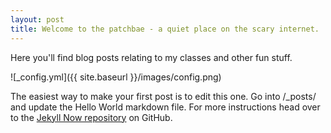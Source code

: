 ```yaml
---
layout: post
title: Welcome to the patchbae - a quiet place on the scary internet.
---
```


Here you'll find blog posts relating to my classes and other fun stuff.

![_config.yml]({{ site.baseurl }}/images/config.png)

The easiest way to make your first post is to edit this one. Go into /_posts/ and update the Hello World markdown file. For more instructions head over to the [Jekyll Now repository](https://github.com/barryclark/jekyll-now) on GitHub.
